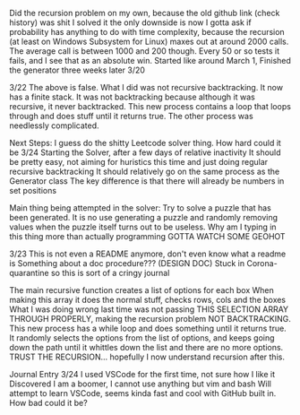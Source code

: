 
Did the recursion problem on my own, because the old github link (check history)
was shit
I solved it
the only downside is now I gotta ask if probability has anything to do with
time complexity, because the recursion (at least on Windows Subsystem for Linux)
maxes out at around 2000 calls. The average call is between 1000 and 200 though.
Every 50 or so tests it fails, and I see that as an absolute win. 
Started like around March 1, Finished the generator three weeks later 3/20

3/22
The above is false.
What I did was not recursive backtracking. It now has a finite stack.
It was not backtracking because although it was recursive, it never backtracked.
This new process contains a loop that loops through and does stuff until it 
returns true.
The other process was needlessly complicated.


Next Steps: I guess do the shitty Leetcode solver thing. How hard could it be
3/24 Starting the Solver, after a few days of relative inactivity
It should be pretty easy, not aiming for huristics this time and just doing
regular recursive backtracking
It should relatively go on the same process as the Generator class
The key difference is that there will already be numbers in set positions

Main thing being attempted in the solver:
Try to solve a puzzle that has been generated.
It is no use generating a puzzle and randomly removing values when the puzzle
itself turns out to be useless.
Why am I typing in this thing more than actually programming
GOTTA WATCH SOME GEOHOT

3/23 
This is not even a README anymore, don't even know what a readme is
Something about a doc procedure??? (DESIGN DOC)
Stuck in Corona- quarantine so this is sort of a cringy journal

The main recursive function creates a list of options for each box
When making this array it does the normal stuff, checks rows, cols and the boxes
What I was doing wrong last time was not passing THIS SELECTION ARRAY THROUGH 
PROPERLY, making the recursion problem NOT BACKTRACKING.
This new process has a while loop and does something until it returns true. 
It randomly selects the options from the list of options, and keeps going down
the path until it whittles down the list and there are no more options. 
TRUST THE RECURSION...
hopefully I now understand recursion after this.

Journal Entry 3/24
I used VSCode for the first time, not sure how I like it
Discovered I am a boomer, I cannot use anything but vim and bash
Will attempt to learn VSCode, seems kinda fast and cool with GitHub built in. 
How bad could it be?
